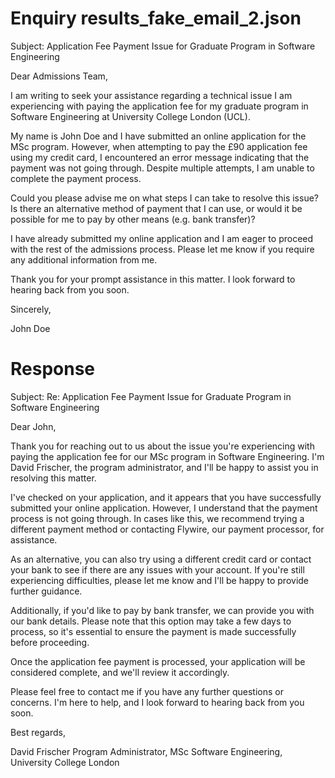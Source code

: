 
# Enquiry results_fake_email_2.json

Subject: Application Fee Payment Issue for Graduate Program in Software Engineering

Dear Admissions Team,

I am writing to seek your assistance regarding a technical issue I am experiencing with paying the application fee for my graduate program in Software Engineering at University College London (UCL).

My name is John Doe and I have submitted an online application for the MSc program. However, when attempting to pay the £90 application fee using my credit card, I encountered an error message indicating that the payment was not going through. Despite multiple attempts, I am unable to complete the payment process.

Could you please advise me on what steps I can take to resolve this issue? Is there an alternative method of payment that I can use, or would it be possible for me to pay by other means (e.g. bank transfer)?

I have already submitted my online application and I am eager to proceed with the rest of the admissions process. Please let me know if you require any additional information from me.

Thank you for your prompt assistance in this matter. I look forward to hearing back from you soon.

Sincerely,

John Doe

# Response

Subject: Re: Application Fee Payment Issue for Graduate Program in Software Engineering

Dear John,

Thank you for reaching out to us about the issue you're experiencing with paying the application fee for our MSc program in Software Engineering. I'm David Frischer, the program administrator, and I'll be happy to assist you in resolving this matter.

I've checked on your application, and it appears that you have successfully submitted your online application. However, I understand that the payment process is not going through. In cases like this, we recommend trying a different payment method or contacting Flywire, our payment processor, for assistance.

As an alternative, you can also try using a different credit card or contact your bank to see if there are any issues with your account. If you're still experiencing difficulties, please let me know and I'll be happy to provide further guidance.

Additionally, if you'd like to pay by bank transfer, we can provide you with our bank details. Please note that this option may take a few days to process, so it's essential to ensure the payment is made successfully before proceeding.

Once the application fee payment is processed, your application will be considered complete, and we'll review it accordingly.

Please feel free to contact me if you have any further questions or concerns. I'm here to help, and I look forward to hearing back from you soon.

Best regards,

David Frischer
Program Administrator, MSc Software Engineering, University College London

        